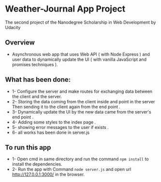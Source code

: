 
# Weather-Journal App Project
The second project of the Nanodegree Scholarship in Web Development by Udacity

## Overview
* Asynchronous web app that uses Web API ( with Node Express ) and user data to dynamically update the UI ( with vanilla JavaScript and promises techniques ). 

## What has been done:
* 1- Configure the server and make routes for exchanging data between the client and the server.
* 2- Storing the data coming from the client inside and point in the server Then sending it to the client again from the end point .
* 3- Dynamically update the UI by the new data came from the server's end point .
* 4- Adding some styles to the index page .
* 5- showing error messages to the user if exists .
* 6- all works has been done in server.js 

## To run this app
* 1- Open cmd in same directory and run the command `npm install` to install the dependencies.
* 2- Run the app with Command `node server.js` and open url http://127.0.0.1:3000/ in the browser.

